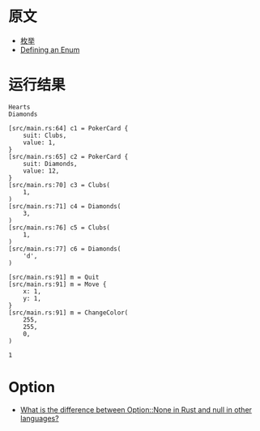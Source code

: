 # 原文
- [枚举](https://course.rs/basic/compound-type/enum.html)
- [Defining an Enum](https://doc.rust-lang.org/book/ch06-01-defining-an-enum.html#defining-an-enum)

# 运行结果
~~~shell
Hearts
Diamonds

[src/main.rs:64] c1 = PokerCard {
    suit: Clubs,
    value: 1,
}
[src/main.rs:65] c2 = PokerCard {
    suit: Diamonds,
    value: 12,
}
[src/main.rs:70] c3 = Clubs(
    1,
)
[src/main.rs:71] c4 = Diamonds(
    3,
)
[src/main.rs:76] c5 = Clubs(
    1,
)
[src/main.rs:77] c6 = Diamonds(
    'd',
)

[src/main.rs:91] m = Quit
[src/main.rs:91] m = Move {
    x: 1,
    y: 1,
}
[src/main.rs:91] m = ChangeColor(
    255,
    255,
    0,
)

1
~~~

# Option<T>
- [What is the difference between Option::None in Rust and null in other languages?](https://stackoverflow.com/questions/73673613/what-is-the-difference-between-optionnone-in-rust-and-null-in-other-languages)